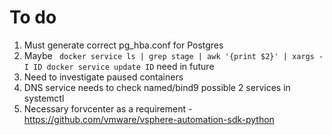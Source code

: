 # To do

1. Must generate correct pg_hba.conf for Postgres
2. Maybe ` docker service ls | grep stage | awk '{print $2}' | xargs -I ID docker service update ID` need in future
3. Need to investigate paused containers
4. DNS service needs to check named/bind9 possible 2 services in systemctl
5. Necessary forvcenter as a requirement - https://github.com/vmware/vsphere-automation-sdk-python

